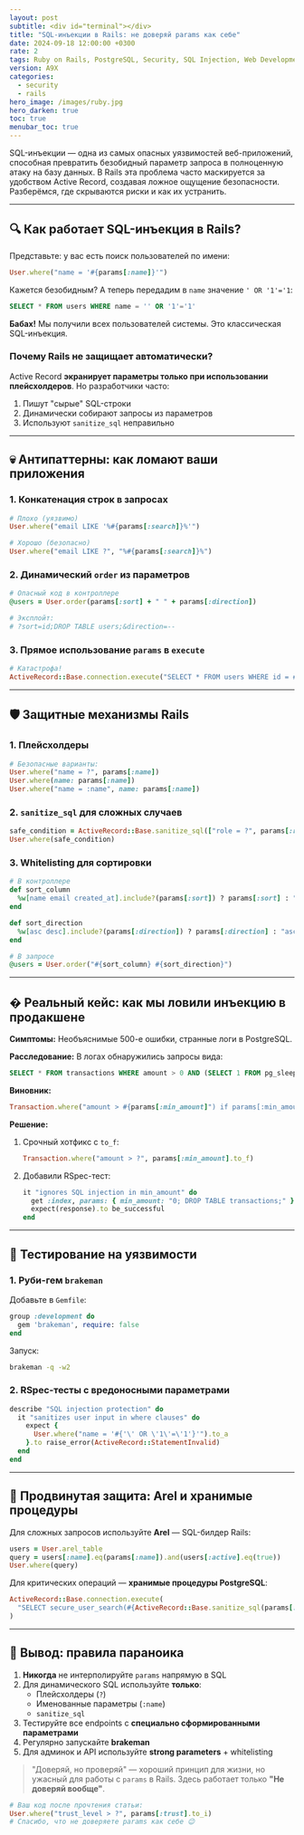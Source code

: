 ```yaml
---
layout: post
subtitle: <div id="terminal"></div>
title: "SQL-инъекции в Rails: не доверяй params как себе"
date: 2024-09-18 12:00:00 +0300
rate: 2
tags: Ruby on Rails, PostgreSQL, Security, SQL Injection, Web Development
version: A9X
categories:
  - security
  - rails
hero_image: /images/ruby.jpg
hero_darken: true
toc: true
menubar_toc: true
---
```


SQL-инъекции — одна из самых опасных уязвимостей веб-приложений, способная превратить безобидный параметр запроса в полноценную атаку на базу данных. В Rails эта проблема часто маскируется за удобством Active Record, создавая ложное ощущение безопасности. Разберёмся, где скрываются риски и как их устранить.

---

## 🔍 Как работает SQL-инъекция в Rails?

Представьте: у вас есть поиск пользователей по имени:

```ruby
User.where("name = '#{params[:name]}'")
```

Кажется безобидным? А теперь передадим в `name` значение `' OR '1'='1`:

```sql
SELECT * FROM users WHERE name = '' OR '1'='1'
```

**Бабах!** Мы получили всех пользователей системы. Это классическая SQL-инъекция.

### Почему Rails не защищает автоматически?

Active Record **экранирует параметры только при использовании плейсхолдеров**. Но разработчики часто:

1. Пишут "сырые" SQL-строки
2. Динамически собирают запросы из параметров
3. Используют `sanitize_sql` неправильно

---

## 💀 Антипаттерны: как ломают ваши приложения

### 1. Конкатенация строк в запросах

```ruby
# Плохо (уязвимо)
User.where("email LIKE '%#{params[:search]}%'")

# Хорошо (безопасно)
User.where("email LIKE ?", "%#{params[:search]}%")
```

### 2. Динамический `order` из параметров

```ruby
# Опасный код в контроллере
@users = User.order(params[:sort] + " " + params[:direction])

# Эксплойт:
# ?sort=id;DROP TABLE users;&direction=--
```

### 3. Прямое использование `params` в `execute`

```ruby
# Катастрофа!
ActiveRecord::Base.connection.execute("SELECT * FROM users WHERE id = #{params[:id]}")
```

---

## 🛡️ Защитные механизмы Rails

### 1. Плейсхолдеры

```ruby
# Безопасные варианты:
User.where("name = ?", params[:name])
User.where(name: params[:name])
User.where("name = :name", name: params[:name])
```

### 2. `sanitize_sql` для сложных случаев

```ruby
safe_condition = ActiveRecord::Base.sanitize_sql(["role = ?", params[:role]])
User.where(safe_condition)
```

### 3. Whitelisting для сортировки

```ruby
# В контроллере
def sort_column
  %w[name email created_at].include?(params[:sort]) ? params[:sort] : "name"
end

def sort_direction
  %w[asc desc].include?(params[:direction]) ? params[:direction] : "asc"
end

# В запросе
@users = User.order("#{sort_column} #{sort_direction}")
```

---

## � Реальный кейс: как мы ловили инъекцию в продакшене

**Симптомы:** Необъяснимые 500-е ошибки, странные логи в PostgreSQL.

**Расследование:** В логах обнаружились запросы вида:

```sql
SELECT * FROM transactions WHERE amount > 0 AND (SELECT 1 FROM pg_sleep(10)) --
```

**Виновник:** 

```ruby
Transaction.where("amount > #{params[:min_amount]") if params[:min_amount].present?
```

**Решение:** 

1. Срочный хотфикс с `to_f`:
   ```ruby
   Transaction.where("amount > ?", params[:min_amount].to_f)
   ```

2. Добавили RSpec-тест:
   ```ruby
   it "ignores SQL injection in min_amount" do
     get :index, params: { min_amount: "0; DROP TABLE transactions;" }
     expect(response).to be_successful
   end
   ```

---

## 🧪 Тестирование на уязвимости

### 1. Руби-гем `brakeman`

Добавьте в `Gemfile`:

```ruby
group :development do
  gem 'brakeman', require: false
end
```

Запуск:
```bash
brakeman -q -w2
```

### 2. RSpec-тесты с вредоносными параметрами

```ruby
describe "SQL injection protection" do
  it "sanitizes user input in where clauses" do
    expect {
      User.where("name = '#{'\' OR \'1\'=\'1'}'").to_a
    }.to raise_error(ActiveRecord::StatementInvalid)
  end
end
```

---

## 🚀 Продвинутая защита: Arel и хранимые процедуры

Для сложных запросов используйте **Arel** — SQL-билдер Rails:

```ruby
users = User.arel_table
query = users[:name].eq(params[:name]).and(users[:active].eq(true))
User.where(query)
```

Для критических операций — **хранимые процедуры PostgreSQL**:

```ruby
ActiveRecord::Base.connection.execute(
  "SELECT secure_user_search(#{ActiveRecord::Base.sanitize_sql(params[:query])})"
)
```

---

## 📝 Вывод: правила параноика

1. **Никогда** не интерполируйте `params` напрямую в SQL
2. Для динамического SQL используйте **только**:
   - Плейсхолдеры (`?`)
   - Именованные параметры (`:name`)
   - `sanitize_sql`
3. Тестируйте все endpoints с **специально сформированными параметрами**
4. Регулярно запускайте **brakeman**
5. Для админок и API используйте **strong parameters** + whitelisting

> "Доверяй, но проверяй" — хороший принцип для жизни, но ужасный для работы с `params` в Rails. Здесь работает только **"Не доверяй вообще"**.

```ruby
# Ваш код после прочтения статьи:
User.where("trust_level > ?", params[:trust].to_i)
# Спасибо, что не доверяете params как себе 😉
```

